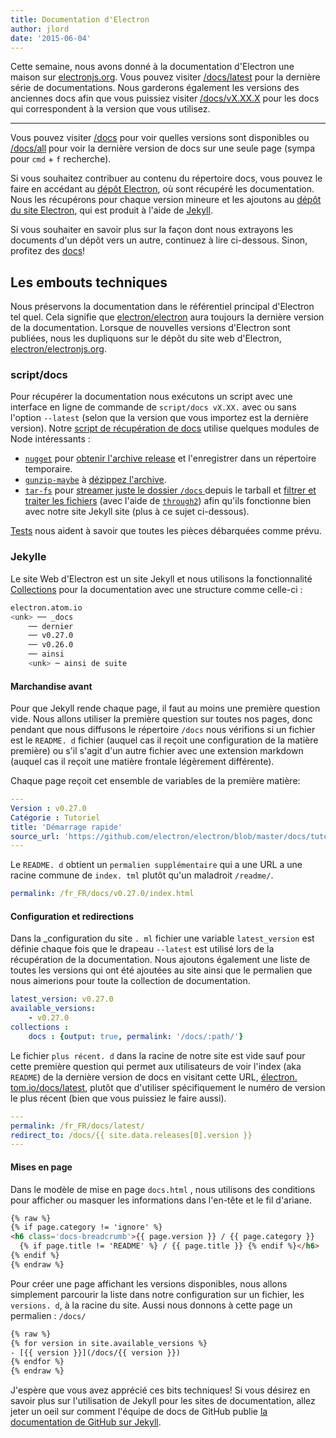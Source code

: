 ```yaml
---
title: Documentation d'Electron
author: jlord
date: '2015-06-04'
---
```


Cette semaine, nous avons donné à la documentation d'Electron une maison sur [electronjs.org](https://electronjs.org). Vous pouvez visiter [/docs/latest](https://electronjs.org/docs/latest) pour la dernière série de documentations. Nous garderons également les versions des anciennes docs afin que vous puissiez visiter [/docs/vX.XX.X](https://electronjs.org/docs/v0.26.0) pour les docs qui correspondent à la version que vous utilisez.

---

Vous pouvez visiter [/docs](https://electronjs.org/docs) pour voir quelles versions sont disponibles ou [/docs/all](https://electronjs.org/docs/all) pour voir la dernière version de docs sur une seule page (sympa pour `cmd` + `f` recherche).

Si vous souhaitez contribuer au contenu du répertoire docs, vous pouvez le faire en accédant au [dépôt Electron](https://github.com/electron/electron/tree/main/docs), où sont récupéré les documentation. Nous les récupérons pour chaque version mineure et les ajoutons au [dépôt du site Electron](http://github.com/electron/electronjs.org), qui est produit à l'aide de [Jekyll](http://jekyllrb.com).

Si vous souhaiter en savoir plus sur la façon dont nous extrayons les documents d'un dépôt vers un autre, continuez à lire ci-dessous. Sinon, profitez des [docs](https://electronjs.org/latest)!

## Les embouts techniques

Nous préservons la documentation dans le référentiel principal d'Electron tel quel. Cela signifie que [electron/electron](http://github.com/electron/electron) aura toujours la dernière version de la documentation. Lorsque de nouvelles versions d'Electron sont publiées, nous les dupliquons sur le dépôt du site web d'Electron, [electron/electronjs.org](http://github.com/electron/electronjs.org).

### script/docs

Pour récupérer la documentation nous exécutons un script [](https://github.com/electron/electronjs.org/blob/0205b5ab26c96a95121bc564c5824f92108677e0/script/docs) avec une interface en ligne de commande de `script/docs vX.XX.` avec ou sans l'option `--latest` (selon que la version que vous importez est la dernière version). Notre [script de récupération de docs](https://github.com/electron/electronjs.org/blob/0205b5ab26c96a95121bc564c5824f92108677e0/lib/fetch-docs.js) utilise quelques modules de Node intéressants :

- [`nugget`](http://npmjs.com/nugget) pour [obtenir l'archive release](https://github.com/electron/electronjs.org/blob/0205b5ab26c96a95121bc564c5824f92108677e0/lib/fetch-docs.js#L40-L43) et l'enregistrer dans un répertoire temporaire.
- [`gunzip-maybe`](http://npmsjs.com/gunzip-maybe) à [dézippez l'archive](https://github.com/electron/electronjs.org/blob/0205b5ab26c96a95121bc564c5824f92108677e0/lib/fetch-docs.js#L95).
- [`tar-fs`](http://npmjs.com/tar-fs) pour [streamer juste le dossier `/docs` ](https://github.com/electron/electronjs.org/blob/0205b5ab26c96a95121bc564c5824f92108677e0/lib/fetch-docs.js#L63-L65) depuis le tarball et [filtrer et traiter les fichiers](https://github.com/electron/electronjs.org/blob/0205b5ab26c96a95121bc564c5824f92108677e0/lib/fetch-docs.js#L68-L78) (avec l'aide de [`through2`](http://npmjs.com/through2)) afin qu'ils fonctionne bien avec notre site Jekyll site (plus à ce sujet ci-dessous).

[Tests](https://github.com/electron/electronjs.org/tree/gh-pages/spec) nous aident à savoir que toutes les pièces débarquées comme prévu.

### Jekylle

Le site Web d'Electron est un site Jekyll et nous utilisons la fonctionnalité [Collections](http://jekyllrb.com/docs/collections/) pour la documentation avec une structure comme celle-ci :

```bash
electron.atom.io
<unk> ── _docs
    ── dernier
    ── v0.27.0
    ── v0.26.0
    ── ainsi
    <unk> ─ ainsi de suite
```

#### Marchandise avant

Pour que Jekyll rende chaque page, il faut au moins une première question vide. Nous allons utiliser la première question sur toutes nos pages, donc pendant que nous diffusons le répertoire `/docs` nous vérifions si un fichier est le `README. d` fichier (auquel cas il reçoit une configuration de la matière première) ou s'il s'agit d'un autre fichier avec une extension markdown (auquel cas il reçoit une matière frontale légèrement différente).

Chaque page reçoit cet ensemble de variables de la première matière:

```yaml
---
Version : v0.27.0
Catégorie : Tutoriel
title: 'Démarrage rapide'
source_url: 'https://github.com/electron/electron/blob/master/docs/tutorial/quick-start.md'
---
```

Le `README. d` obtient un `permalien supplémentaire` qui a une URL a une racine commune de `index. tml` plutôt qu'un maladroit `/readme/`.

```yaml
permalink: /fr_FR/docs/v0.27.0/index.html
```

#### Configuration et redirections

Dans la _configuration du site `. ml` fichier une variable `latest_version` est définie chaque fois que le drapeau `--latest` est utilisé lors de la récupération de la documentation. Nous ajoutons également une liste de toutes les versions qui ont été ajoutées au site ainsi que le permalien que nous aimerions pour toute la collection de documentation.

```yaml
latest_version: v0.27.0
available_versions:
    - v0.27.0
collections :
    docs : {output: true, permalink: '/docs/:path/'}
```

Le fichier `plus récent. d` dans la racine de notre site est vide sauf pour cette première question qui permet aux utilisateurs de voir l'index (aka `README`) de la dernière version de docs en visitant cette URL, [électron. tom.io/docs/latest](https://electronjs.org/docs/latest), plutôt que d'utiliser spécifiquement le numéro de version le plus récent (bien que vous puissiez le faire aussi).

```yaml
---
permalink: /fr_FR/docs/latest/
redirect_to: /docs/{{ site.data.releases[0].version }}
---
```

#### Mises en page

Dans le modèle de mise en page `docs.html` , nous utilisons des conditions pour afficher ou masquer les informations dans l'en-tête et le fil d'ariane.

```html
{% raw %}
{% if page.category != 'ignore' %}
<h6 class='docs-breadcrumb'>{{ page.version }} / {{ page.category }}
  {% if page.title != 'README' %} / {{ page.title }} {% endif %}</h6>
{% endif %}
{% endraw %}
```

Pour créer une page affichant les versions disponibles, nous allons simplement parcourir la liste dans notre configuration sur un fichier, les `versions. d`, à la racine du site. Aussi nous donnons à cette page un permalien : `/docs/`

```html
{% raw %}
{% for version in site.available_versions %}
- [{{ version }}](/docs/{{ version }})
{% endfor %}
{% endraw %}
```

J'espère que vous avez apprécié ces bits techniques! Si vous désirez en savoir plus sur l'utilisation de Jekyll pour les sites de documentation, allez jeter un oeil sur comment l'équipe de docs de GitHub publie [la documentation de GitHub sur Jekyll](https://github.com/blog/1939-how-github-uses-github-to-document-github).
